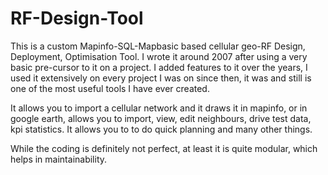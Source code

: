 # RF-Design-Tool
This is a custom Mapinfo-SQL-Mapbasic based cellular geo-RF Design, Deployment, Optimisation Tool.  I wrote it around 2007 after using a very basic pre-cursor to it on a project.  I added features to it over the years, I used it extensively on every project I was on since then, it was and still is one of the most useful tools I have ever created.

It allows you to import a cellular network and it draws it in mapinfo, or in google earth, allows you to import, view, edit neighbours, drive test data, kpi statistics.  It allows you to to do quick planning and many other things.

While the coding is definitely not perfect, at least it is quite modular, which helps in maintainability.
